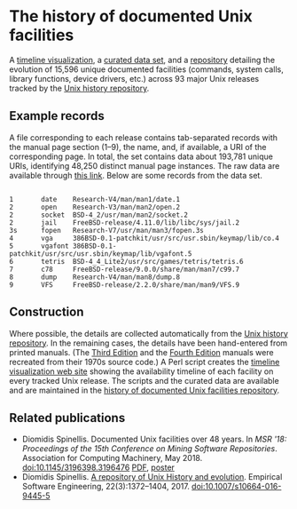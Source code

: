 # The history of documented Unix facilities
A [timeline visualization](https://dspinellis.github.io/unix-history-man/index.html),
a [curated data set](https://dspinellis.github.io/unix-history-man/data.zip), and
a [repository](https://github.com/dspinellis/unix-history-man)
detailing the evolution of 15,596 unique documented facilities
(commands, system calls, library functions, device drivers, etc.)
across 93 major Unix releases tracked by the
[Unix history repository](https://github.com/dspinellis/unix-history-repo).


## Example records
A file corresponding to each release contains tab-separated records
with the manual page section (1–9), the name,
and, if available, a URI of the corresponding page.
In total, the set contains data about 193,781 unique URIs,
identifying 48,250 distinct manual page instances.
The raw data are available through
[this link](https://dspinellis.github.io/unix-history-man/data.zip).
Below are some records from the data set.
```

1       date    Research-V4/man/man1/date.1
2       open    Research-V3/man/man2/open.2
2       socket  BSD-4_2/usr/man/man2/socket.2
2       jail    FreeBSD-release/4.11.0/lib/libc/sys/jail.2
3s      fopen   Research-V7/usr/man/man3/fopen.3s
4       vga     386BSD-0.1-patchkit/usr/src/usr.sbin/keymap/lib/co.4
5       vgafont 386BSD-0.1-patchkit/usr/src/usr.sbin/keymap/lib/vgafont.5
6       tetris  BSD-4_4_Lite2/usr/src/games/tetris/tetris.6
7       c78     FreeBSD-release/9.0.0/share/man/man7/c99.7
8       dump    Research-V4/man/man8/dump.8
9       VFS     FreeBSD-release/2.2.0/share/man/man9/VFS.9
```

## Construction
Where possible, the details are collected automatically from the
[Unix history repository](https://github.com/dspinellis/unix-history-repo).
In the remaining cases, the details have been hand-entered from printed
manuals.
(The [Third Edition](https://github.com/dspinellis/unix-v3man) and
the [Fourth Edition](https://github.com/dspinellis/unix-v4man)
manuals were recreated from their 1970s source code.)
A Perl script creates the
[timeline visualization web site](https://dspinellis.github.io/unix-history-man/index.html)
showing the availability timeline of each facility
on every tracked Unix release.
The scripts and the curated data are available and are
maintained in the
[history of documented Unix facilities repository](https://github.com/dspinellis/unix-history-man).

## Related publications
* Diomidis Spinellis. Documented Unix facilities over 48 years.  In
*MSR '18: Proceedings of the 15th Conference on Mining Software Repositories*.
Association for Computing Machinery, May 2018.
[doi:10.1145/3196398.3196476](http://dx.doi.org/10.1145/3196398.3196476)
[PDF](https://www.dmst.aueb.gr/dds/pubs/conf/2018-MSR-Unix-man/html/unix-man.pdf),
[poster](https://www.dmst.aueb.gr/dds/pubs/conf/2018-MSR-Unix-man/html/poster.pdf)
* Diomidis Spinellis.
[A repository of Unix History and evolution](http://www.dmst.aueb.gr/dds/pubs/jrnl/2016-EMPSE-unix-history/html/unix-history.html).
Empirical Software Engineering, 22(3):1372–1404, 2017.
[doi:10.1007/s10664-016-9445-5](http://dx.doi.org/10.1007/s10664-016-9445-5)
